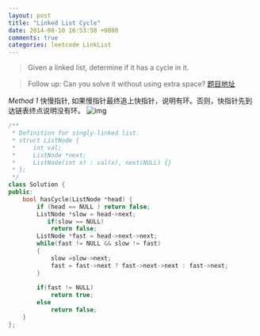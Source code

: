 ```yaml
---
layout: post
title: "Linked List Cycle"
date: 2014-08-10 16:53:50 +0800
comments: true
categories: leetcode LinkList
---
```

>Given a linked list, determine if it has a cycle in it.

>Follow up:
Can you solve it without using extra space?
[题目地址][1]
<!--more-->
*Method 1*
快慢指针, 如果慢指针最终追上快指针，说明有环。否则，快指针先到达链表终点说明没有环。
![img][2]
```c++
/**
 * Definition for singly-linked list.
 * struct ListNode {
 *     int val;
 *     ListNode *next;
 *     ListNode(int x) : val(x), next(NULL) {}
 * };
 */
class Solution {
public:
    bool hasCycle(ListNode *head) {
        if (head == NULL ) return false;
        ListNode *slow = head->next;
           if(slow == NULL)
            return false;
        ListNode *fast = head->next->next;
        while(fast != NULL && slow != fast)
        {
            slow =slow->next;
            fast = fast->next ? fast->next->next : fast->next;
        }
        
        if(fast != NULL)
            return true;
        else
            return false;
    }
};
```


  [1]: https://oj.leetcode.com/problems/linked-list-cycle/
  [2]: http://img.blog.csdn.net/20131105220928500?watermark/2/text/aHR0cDovL2Jsb2cuY3Nkbi5uZXQvY3NfZ3VveGlhb3podQ==/font/5a6L5L2T/fontsize/400/fill/I0JBQkFCMA==/dissolve/70/gravity/SouthEast